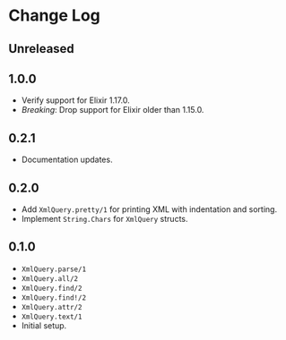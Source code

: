 # Change Log

## Unreleased

## 1.0.0

- Verify support for Elixir 1.17.0.
- *Breaking*: Drop support for Elixir older than 1.15.0.

## 0.2.1

- Documentation updates.

## 0.2.0

- Add `XmlQuery.pretty/1` for printing XML with indentation and sorting.
- Implement `String.Chars` for `XmlQuery` structs.

## 0.1.0

- `XmlQuery.parse/1`
- `XmlQuery.all/2`
- `XmlQuery.find/2`
- `XmlQuery.find!/2`
- `XmlQuery.attr/2`
- `XmlQuery.text/1`
- Initial setup.

